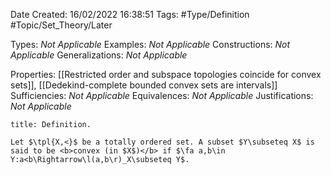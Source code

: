 <div class="topSpace"></div>

Date Created: 16/02/2022 16:38:51
Tags: #Type/Definition #Topic/Set_Theory/Later

Types: <i>Not Applicable</i>
Examples: <i>Not Applicable</i>
Constructions: <i>Not Applicable</i>
Generalizations: <i>Not Applicable</i>

Properties: [[Restricted order and subspace topologies coincide for convex sets]], [[Dedekind-complete bounded convex sets are intervals]]
Sufficiencies: <i>Not Applicable</i>
Equivalences: <i>Not Applicable</i>
Justifications: <i>Not Applicable</i>

``` ad-Definition
title: Definition.

Let $\tpl{X,<}$ be a totally ordered set. A subset $Y\subseteq X$ is said to be <b>convex (in $X$)</b> if $\fa a,b\in Y:a<b\Rightarrow\l(a,b\r)_X\subseteq Y$.

```
